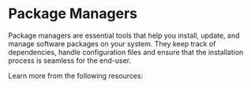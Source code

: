 # Package Managers

Package managers are essential tools that help you install, update, and manage software packages on your system. They keep track of dependencies, handle configuration files and ensure that the installation process is seamless for the end-user.

Learn more from the following resources:

